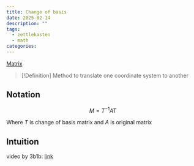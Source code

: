 ```yaml
---
title: Change of basis
date: 2025-02-14
description: ""
tags:
  - zettlekasten
  - math
categories:
---
```


[Matrix](Matrix.md)

> [!Definition]
> Method to translate one coordinate system to another

## Notation

$$M = T^{-1}AT$$

Where $T$ is change of basis matrix and $A$ is original matrix

## Intuition

video by 3b1b: [link](https://www.youtube.com/watch?v=P2LTAUO1TdA)
